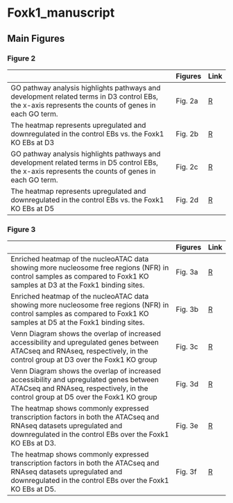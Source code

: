 # Foxk1_manuscript

## Main Figures

### Figure 2
|  | Figures | Link | 
| --- | --- | --- | 
| GO pathway analysis highlights pathways and development related terms in D3 control EBs, the x-axis represents the counts of genes in each GO term. | Fig. 2a | [R](https://colab.research.google.com/github/djglab/Foxk1_manuscript/blob/main/notebooks/RNAseq_Figure_2_Supplementary_3.ipynb) |
| The heatmap represents  upregulated and downregulated in the control EBs vs. the Foxk1 KO EBs at D3 | Fig. 2b | [R](https://colab.research.google.com/github/djglab/Foxk1_manuscript/blob/main/notebooks/RNAseq_Figure_2_Supplementary_3.ipynb) |
| GO pathway analysis highlights pathways and development related terms in D5 control EBs, the x-axis represents the counts of genes in each GO term. | Fig. 2c | [R](https://colab.research.google.com/github/djglab/Foxk1_manuscript/blob/main/notebooks/RNAseq_Figure_2_Supplementary_3.ipynb) |
| The heatmap represents  upregulated and downregulated in the control EBs vs. the Foxk1 KO EBs at D5 | Fig. 2d | [R](https://colab.research.google.com/github/djglab/Foxk1_manuscript/blob/main/notebooks/RNAseq_Figure_2_Supplementary_3.ipynb) |


### Figure 3
|  | Figures | Link | 
| --- | --- | --- | 
| Enriched heatmap of the nucleoATAC data showing more nucleosome free regions (NFR) in control samples as compared to Foxk1 KO samples at D3 at the Foxk1 binding sites. | Fig. 3a | [R](https://colab.research.google.com/github/djglab/Foxk1_manuscript/blob/main/notebooks/New_Figure_3ab_FOXK1_Nucleoatac_KO_ND_enriched_heatmap_showing_NFR_and_NOR.ipynb) |
| Enriched heatmap of the nucleoATAC data showing more nucleosome free regions (NFR) in control samples as compared to Foxk1 KO samples at D5 at the Foxk1 binding sites. | Fig. 3b | [R](https://colab.research.google.com/github/djglab/Foxk1_manuscript/blob/main/notebooks/New_Figure_3ab_FOXK1_Nucleoatac_KO_ND_enriched_heatmap_showing_NFR_and_NOR.ipynb) |
| Venn Diagram shows the overlap of increased accessibility and upregulated genes between ATACseq and RNAseq, respectively, in the control group at D3 over the Foxk1 KO group | Fig. 3c | [R](https://colab.research.google.com/github/djglab/Foxk1_manuscript/blob/main/notebooks/Figure_3cdef_Supplementary_4_RNA_ATAC_Integration_chromVAR.ipynb) |
| Venn Diagram shows the overlap of increased accessibility and upregulated genes between ATACseq and RNAseq, respectively, in the control group at D5 over the Foxk1 KO group | Fig. 3d | [R](https://colab.research.google.com/github/djglab/Foxk1_manuscript/blob/main/notebooks/Figure_3cdef_Supplementary_4_RNA_ATAC_Integration_chromVAR.ipynb) |
| The heatmap shows commonly expressed transcription factors in both the ATACseq and RNAseq datasets upregulated and downregulated in the control EBs over the Foxk1 KO EBs at D3. | Fig. 3e | [R](https://colab.research.google.com/github/djglab/Foxk1_manuscript/blob/main/notebooks/Figure_3cdef_Supplementary_4_RNA_ATAC_Integration_chromVAR.ipynb) |
| The heatmap shows commonly expressed transcription factors in both the ATACseq and RNAseq datasets upregulated and downregulated in the control EBs over the Foxk1 KO EBs at D5. | Fig. 3f | [R](https://colab.research.google.com/github/djglab/Foxk1_manuscript/blob/main/notebooks/Figure_3cdef_Supplementary_4_RNA_ATAC_Integration_chromVAR.ipynb) |
